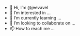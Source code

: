 - 👋 Hi, I’m @jeevavel
- 👀 I’m interested in ...
- 🌱 I’m currently learning ...
- 💞️ I’m looking to collaborate on ...
- 📫 How to reach me ...

<!---
jeevavel/jeevavel is a ✨ special ✨ repository because its `README.md` (this file) appears on your GitHub profile.
You can click the Preview link to take a look at your changes.
--->
